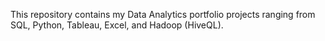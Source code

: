 This repository contains my Data Analytics portfolio projects ranging from SQL, Python, Tableau, Excel, and Hadoop (HiveQL). 
